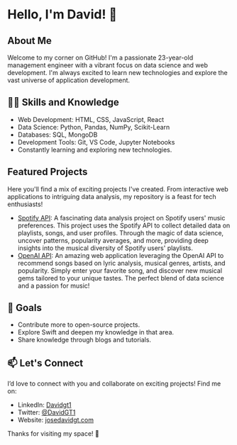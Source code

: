 # Hello, I'm David! 👋

## About Me
Welcome to my corner on GitHub! I'm a passionate 23-year-old management engineer with a vibrant focus on data science and web development. I'm always excited to learn new technologies and explore the vast universe of application development.

## 👨‍💻 Skills and Knowledge
- Web Development: HTML, CSS, JavaScript, React  
- Data Science: Python, Pandas, NumPy, Scikit-Learn  
- Databases: SQL, MongoDB  
- Development Tools: Git, VS Code, Jupyter Notebooks  
- Constantly learning and exploring new technologies.  

## Featured Projects
Here you'll find a mix of exciting projects I've created. From interactive web applications to intriguing data analysis, my repository is a feast for tech enthusiasts!  

- [Spotify API](https://github.com/DeiviGT1/spotify.git): A fascinating data analysis project on Spotify users' music preferences. This project uses the Spotify API to collect detailed data on playlists, songs, and user profiles. Through the magic of data science, uncover patterns, popularity averages, and more, providing deep insights into the musical diversity of Spotify users' playlists.  
- [OpenAI API](https://github.com/DeiviGT1/openaiAPI.git): An amazing web application leveraging the OpenAI API to recommend songs based on lyric analysis, musical genres, artists, and popularity. Simply enter your favorite song, and discover new musical gems tailored to your unique tastes. The perfect blend of data science and a passion for music!  

## 🚀 Goals
- Contribute more to open-source projects.  
- Explore Swift and deepen my knowledge in that area.  
- Share knowledge through blogs and tutorials.  

## 📫 Let's Connect
I’d love to connect with you and collaborate on exciting projects! Find me on:  

- LinkedIn: [Davidgt1](https://www.linkedin.com/in/davidgt1/)  
- Twitter: [@DavidGT1](tu_twitter)  
- Website: [josedavidgt.com](https://josedavidgt.com/#)  

Thanks for visiting my space! 🌟  

